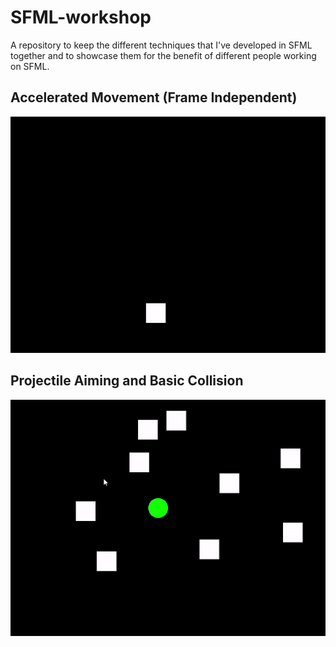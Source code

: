 # SFML-workshop
A repository to keep the different techniques that I've developed in SFML together and to showcase them for the benefit of different people working on SFML.

## Accelerated Movement (Frame Independent)
![](https://raw.githubusercontent.com/Benediximuss/SFML-workshop/main/accelerated-movement/accelerated-movement.gif)

## Projectile Aiming and Basic Collision 
![](https://raw.githubusercontent.com/Benediximuss/SFML-workshop/main/projectiles/projectiles.gif)
